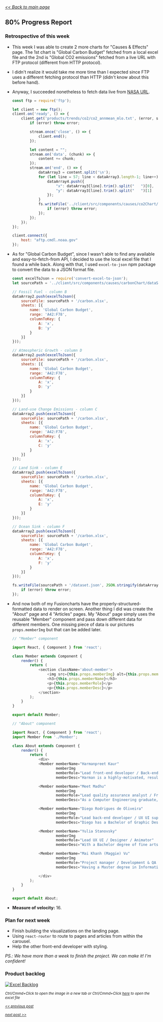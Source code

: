 _[<< Back to main page](https://maggievu.github.io/learning-reactjs/)_

## 80% Progress Report

### Retrospective of this week

- This week I was able to create 2 more charts for "Causes & Effects" page. The 1st chart is "Global Carbon Budget" fetched from a local excel file and the 2nd is "Global CO2 emissions" fetched from a live URL with  FTP protocol (different from HTTP protocol).

- I didn't realize it would take me more time than I expected since FTP uses a different fetching protocol than HTTP (didn't know about this before hand).

- Anyway, I succeeded nonetheless to fetch data live from [NASA URL](ftp://aftp.cmdl.noaa.gov/products/trends/co2/co2_annmean_mlo.txt).

    ```js
    const ftp = require('ftp');

    let client = new ftp();
    client.on('ready', () => {
        client.get('products/trends/co2/co2_annmean_mlo.txt', (error, stream) => {
            if (error) throw error;

            stream.once('close', () => {
                client.end();
            });

            let content = "";
            stream.on('data', (chunk) => {
                content += chunk;
            });
            stream.on('end', () => {
                dataArray3 = content.split('\n');
                for (let line = 57; line < dataArray3.length-1; line++) {
                    dataArray4.push({
                        "x": dataArray3[line].trim().split("   ")[0],
                        "y": dataArray3[line].trim().split("   ")[1]
                    });
                }
                fs.writeFile('../client/src/components/causes/co2Chart/dataSource/dataset.json', JSON.stringify(dataArray4), 'utf8', (error) => {
                    if (error) throw error;
                });
            });
        });
    });

    client.connect({
        host: "aftp.cmdl.noaa.gov"
    });    
    ```

- As for "Global Carbon Budget", since I wasn't able to find any available and easy-to-fetch-from API, I decided to use the local excel file that I found a while back. Along with that, I used ```excel-to-json``` npm package to convert the data to a JSON format file.

    ```js
    const excelToJson = require('convert-excel-to-json');
    let sourcePath = '../client/src/components/causes/carbonChart/dataSource';

    // Fossil Fuel - column B
    dataArray2.push(excelToJson({
        sourceFile: sourcePath + '/carbon.xlsx',
        sheets: [{
            name: 'Global Carbon Budget',
            range: 'A42:F78',
            columnToKey: {
                A: 'x',
                B: 'y'
            }
        }]
    }));

    // Atmospheric Growth - column D
    dataArray2.push(excelToJson({
        sourceFile: sourcePath + '/carbon.xlsx',
        sheets: [{
            name: 'Global Carbon Budget',
            range: 'A42:F78',
            columnToKey: {
                A: 'x',
                D: 'y'
            }
        }]
    }));

    // Land-use Change Emissions - column C
    dataArray2.push(excelToJson({
        sourceFile: sourcePath + '/carbon.xlsx',
        sheets: [{
            name: 'Global Carbon Budget',
            range: 'A42:F78',
            columnToKey: {
                A: 'x',
                C: 'y'
            }
        }]
    }));

    // Land Sink - column E
    dataArray2.push(excelToJson({
        sourceFile: sourcePath + '/carbon.xlsx',
        sheets: [{
            name: 'Global Carbon Budget',
            range: 'A42:F78',
            columnToKey: {
                A: 'x',
                E: 'y'
            }
        }]
    }));

    // Ocean Sink - column F
    dataArray2.push(excelToJson({
        sourceFile: sourcePath + '/carbon.xlsx',
        sheets: [{
            name: 'Global Carbon Budget',
            range: 'A42:F78',
            columnToKey: {
                A: 'x',
                F: 'y'
            }
        }]
    }));

    fs.writeFile(sourcePath + '/dataset.json', JSON.stringify(dataArray2), 'utf8', (error) => {
        if (error) throw error;
    });
    ```

- And now both of my Fusioncharts have the properly-structured-formatted data to render on screen. Another thing I did was create the "About" page and 4 "Articles" pages. My "About" page simply uses the reusable "Member" component and pass down different data for different members. One missing piece of data is our pictures ```props.memberImg``` but that can be added later.

    ```js
    // "Member" component

    import React, { Component } from 'react';

    class Member extends Component {
        render() {
            return (
                <section className='about-member'>
                    <img src={this.props.memberImg} alt={this.props.memberName + "'s photo"} />
                    <h3>{this.props.memberName}</h3>
                    <p>{this.props.memberRole}</p>
                    <p>{this.props.memberDesc}</p>
                </section>
            );
        }
    }

    export default Member;
    ```

    ```js
    // "About" component

    import React, { Component } from 'react';
    import Member from './Member';

    class About extends Component {
        render() {
            return (
                <div>
                <Member memberName="Harmanpreet Kaur"
                        memberImg
                        memberRole="Lead front-end developer / Back-end support"
                        memberDesc="Harman is a highly-motivated, results-driven and insightful Computer Science graduate. She likes to solve real-world problems using technology, such as building reliable applications and making it accessible to the large audiences." />

                <Member memberName="Meet Madhu"
                        memberImg
                        memberRole="Lead quality assurance analyst / Front-end support"
                        memberDesc="As a Computer Engineering graduate, Meet is an experienced JAVA developer and junior web developer. He is very hardworking and passionate about what he does, that’s why he’ll be in charge of ensuring functional and design specifications of the web app." />

                <Member memberName="Diego Rodrigues de Oliveira"
                        memberImg
                        memberRole="Lead back-end developer / UX UI support"
                        memberDesc="Diego has a Bachelor of Graphic Design and over 5 years of professional experience in e-commerce and responsive web design. He is excited about taking on new roles and new challenges for this project, as he will be in charge of the dataset and server, along with its structures and processing algorithms." />

                <Member memberName="Yulia Stanovsky"
                        memberImg
                        memberRole="Lead UX UI / Designer / Animator"
                        memberDesc="With a Bachelor degree of fine arts and animation, Yulia enjoys creating beautiful and practical design solutions in her projects. She carries her sketch book and color pencils all the time so that she’s always ready to create great UX and UI design along with the animation (via user interaction) of our web app." />

                <Member memberName="Mai Khanh (Maggie) Vu"
                        memberImg
                        memberRole="Project manager / Development & QA support"
                        memberDesc="Having a Master degree in Information and Communications Technology, Maggie has a solid background in the ICT economy and regulation. Her experience working in different industries and cultures allows her to empower her team members and leverage the collective strengths. She will ensure that the project is complete on time within scope." />

                </div>
            );
        }
    }

    export default About;
    ```

- __Measure of velocity:__ 16.

### Plan for next week

- Finish building the visualizations on the landing page.
- Using ```react-router``` to route to pages and articles from within the carousel.
- Help the other front-end developer with styling.

*PS.: We have more than a week to finish the project. We can make it! I'm confident!*

### Product backlog

[![Excel Backlog](../assets/images/week-11-12/project-80.png "Excel Backlog")](https://maggievu.github.io/learning-reactjs/assets/images/week-11-12/project-80.png)

_<sub>Ctrl/Cmmd+Click to open the image in a new tab or Ctrl/Cmmd+Click [here](https://drive.google.com/open?id=14c1GX7ecQxa_b0AJ4DXJrN9nraKpNMa3) to open the excel file</sub>_


_<sub>[<< previous post](week-11-05)</sub>_

_<sub>[next post >>](week-11-19)</sub>_
